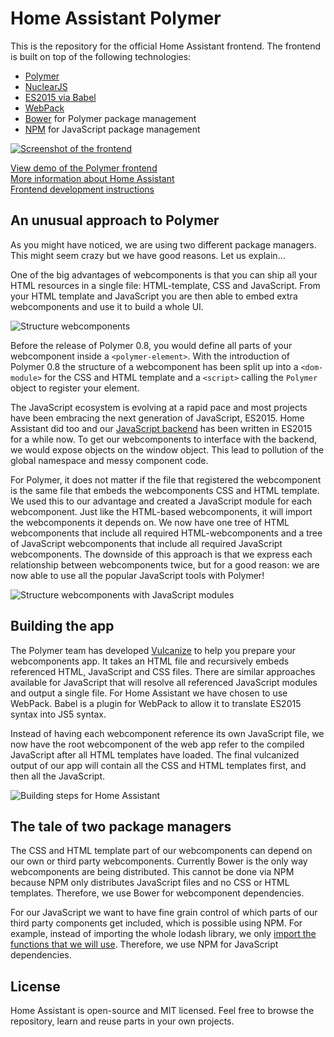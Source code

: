 # Home Assistant Polymer

This is the repository for the official Home Assistant frontend. The frontend is built on top of the following technologies:

 * [Polymer](https://www.polymer-project.org/1.0/)
 * [NuclearJS](http://optimizely.github.io/nuclear-js/)
 * [ES2015 via Babel](http://babeljs.io/)
 * [WebPack](http://webpack.github.io/)
 * [Bower](https://bower.io) for Polymer package management
 * [NPM](https://npmjs.com) for JavaScript package management

[![Screenshot of the frontend](https://raw.githubusercontent.com/balloob/home-assistant-polymer/master/docs/screenshot.png)](https://home-assistant.io/demo/)

[View demo of the Polymer frontend](https://home-assistant.io/demo/)  
[More information about Home Assistant](https://home-assistant.io)  
[Frontend development instructions](https://home-assistant.io/developers/frontend.html)

## An unusual approach to Polymer

As you might have noticed, we are using two different package managers. This might seem crazy but we have good reasons. Let us explain…

One of the big advantages of webcomponents is that you can ship all your HTML resources in a single file: HTML-template, CSS and JavaScript. From your HTML template and JavaScript you are then able to embed extra webcomponents and use it to build a whole UI.

![Structure webcomponents](https://raw.githubusercontent.com/balloob/home-assistant-polymer/master/docs/webcomponent-embed-js.png)

Before the release of Polymer 0.8, you would define all parts of your webcomponent inside a `<polymer-element>`. With the introduction of Polymer 0.8 the structure of a webcomponent has been split up into a `<dom-module>` for the CSS and HTML template and a `<script>` calling the `Polymer` object to register your element.

The JavaScript ecosystem is evolving at a rapid pace and most projects have been embracing the next generation of JavaScript, ES2015. Home Assistant did too and our [JavaScript backend](https://github.com/balloob/home-assistant-js) has been written in ES2015 for a while now. To get our webcomponents to interface with the backend, we would expose objects on the window object. This lead to pollution of the global namespace and messy component code.

For Polymer, it does not matter if the file that registered the webcomponent is the same file that embeds the webcomponents CSS and HTML template. We used this to our advantage and created a JavaScript module for each webcomponent. Just like the HTML-based webcomponents, it will import the webcomponents it depends on. We now have one tree of HTML webcomponents that include all required HTML-webcomponents and a tree of JavaScript webcomponents that include all required JavaScript webcomponents. The downside of this approach is that we express each relationship between webcomponents twice, but for a good reason: we are now able to use all the popular JavaScript tools with Polymer!

![Structure webcomponents with JavaScript modules](https://raw.githubusercontent.com/balloob/home-assistant-polymer/master/docs/webcomponent-js-modules.png)

## Building the app

The Polymer team has developed [Vulcanize](https://github.com/polymer/vulcanize) to help you prepare your webcomponents app. It takes an HTML file and recursively embeds referenced HTML, JavaScript and CSS files. There are similar approaches available for JavaScript that will resolve all referenced JavaScript modules and output a single file. For Home Assistant we have chosen to use WebPack. Babel is a plugin for WebPack to allow it to translate ES2015 syntax into JS5 syntax.

Instead of having each webcomponent reference its own JavaScript file, we now have the root webcomponent of the web app refer to the compiled JavaScript after all HTML templates have loaded. The final vulcanized output of our app will contain all the CSS and HTML templates first, and then all the JavaScript.

![Building steps for Home Assistant](https://raw.githubusercontent.com/balloob/home-assistant-polymer/master/docs/es2015-build-steps.png)

## The tale of two package managers

The CSS and HTML template part of our webcomponents can depend on our own or third party webcomponents. Currently Bower is the only way webcomponents are being distributed. This cannot be done via NPM because NPM only distributes JavaScript files and no CSS or HTML templates. Therefore, we use Bower for webcomponent dependencies.

For our JavaScript we want to have fine grain control of which parts of our third party components get included, which is possible using NPM. For example, instead of importing the whole lodash library, we only [import the functions that we will use](https://github.com/balloob/home-assistant-polymer/blob/8e143c2e4461771a51cdead553b7fa9e5bbdf772/src/components/state-history-chart-line.js#L1-L4). Therefore, we use NPM for JavaScript dependencies.

## License
Home Assistant is open-source and MIT licensed. Feel free to browse the repository, learn and reuse parts in your own projects.